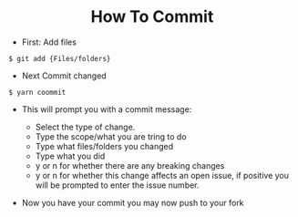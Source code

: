 <h1 align="center">How To Commit</h1>

- First:
Add files 
```console
$ git add {Files/folders}
```
- Next
Commit changed
```console
$ yarn coommit
```
- This will prompt you with a commit message:
	- Select the type of change.
	- Type the scope/what you are tring to do
	- Type what files/folders you changed
	- Type what you did
	- y or n for whether there are any breaking changes
	- y or n for whether this change affects an open issue, if positive you will be prompted to enter the issue number.

- Now you have your commit you may now push to your fork